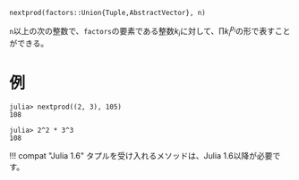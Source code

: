 ```
nextprod(factors::Union{Tuple,AbstractVector}, n)
```

`n`以上の次の整数で、`factors`の要素である整数$k_i$に対して、$\prod k_i^{p_i}$の形で表すことができる。

# 例

```jldoctest
julia> nextprod((2, 3), 105)
108

julia> 2^2 * 3^3
108
```

!!! compat "Julia 1.6"
    タプルを受け入れるメソッドは、Julia 1.6以降が必要です。

